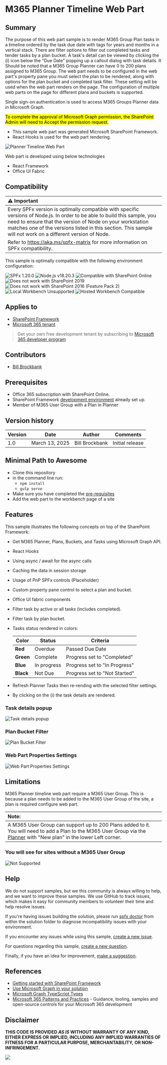 # M365 Planner Timeline Web Part

## Summary

The purpose of this web part sample is to render M365 Group Plan tasks in a timeline ordered by the task due date with tags for years and months in a vertical stack. There are filter options to filter out completed tasks and tender tasks by a plan bucket. A task's detail can be viewed by clicking the (i) icon below the "Due Date" popping up a callout dialog with task details. It Should be noted that a M365 Group Planner can have 0 to 200 plans assigned to M365 Group. The web part needs to be configured in the web part's property pane you must select the plan to be rendered, along with options for the plan bucket and completed task filter. These setting will be used when the web part renders on the page. The configuration of multiple web parts on the page for different plans and buckets is supported.

Single sign-on authentication is used to access M365 Groups Planner data in Microsoft Graph.

<mark>To complete the approval of Microsoft Graph permission, the SharePoint Admin will need to Accept the permission request.</mark>

- This sample web part was generated Microsoft SharePoint Framework.
- React Hooks is used for the web part rendering.

![Planner Timeline Web Part](assets/Planner-Timeline-Web-Part.gif)

Web part is developed using below technologies

- React Framework
- Office UI Fabric

## Compatibility

|:warning: Important          |
|:---------------------------|
| Every SPFx version is optimally compatible with specific versions of Node.js. In order to be able to build this sample, you need to ensure that the version of Node on your workstation matches one of the versions listed in this section. This sample will not work on a different version of Node.|
|Refer to <https://aka.ms/spfx-matrix> for more information on SPFx compatibility.   |

This sample is optimally compatible with the following environment configuration:

![SPFx 1.20.0](https://img.shields.io/badge/SPFx-1.20.0-green.svg)
![Node.js v18.20.3](https://img.shields.io/badge/Node.js-v18.20.3-green.svg)
![Compatible with SharePoint Online](https://img.shields.io/badge/SharePoint%20Online-Compatible-green.svg)
![Does not work with SharePoint 2019](https://img.shields.io/badge/SharePoint%20Server%202019-Incompatible-red.svg "SharePoint Server 2019 requires SPFx 1.4.1 or lower")
![Does not work with SharePoint 2016 (Feature Pack 2)](https://img.shields.io/badge/SharePoint%20Server%202016%20(Feature%20Pack%202)-Incompatible-red.svg "SharePoint Server 2016 Feature Pack 2 requires SPFx 1.1")
![Local Workbench Unsupported](https://img.shields.io/badge/Local%20Workbench-Unsupported-red.svg "Local workbench is no longer available as of SPFx 1.13 and above")
![Hosted Workbench Compatible](https://img.shields.io/badge/Hosted%20Workbench-Compatible-green.svg)

## Applies to

- [SharePoint Framework](https://aka.ms/spfx)
- [Microsoft 365 tenant](https://docs.microsoft.com/en-us/sharepoint/dev/spfx/set-up-your-developer-tenant)

> Get your own free development tenant by subscribing to [Microsoft 365 developer program](http://aka.ms/o365devprogram)

## Contributors

- [Bill Brockbank](https://github.com/billbrockbank)

## Prerequisites

- Office 365 subscription with SharePoint Online.
- SharePoint Framework [development environment](https://learn.microsoft.com/sharepoint/dev/spfx/set-up-your-development-environment) already set up.
- Member of M365 User Group with a Plan in Planner

## Version history

|Version|Date|Author|Comments|
|-------|----|----|--------|
|1.0|March 13, 2025|Bill Brockbank|Initial release|

## Minimal Path to Awesome

- Clone this repository
- in the command line run:
  - `npm install`
  - `gulp serve`
- Make sure you have completed the [pre-requisites](#Pre-requisites)
- Add the web part to the workbench page of a site

## Features

This sample illustrates the following concepts on top of the SharePoint Framework:

- Get M365 Planner, Plans, Buckets, and Tasks using Microsoft Graph API.
- React Hooks
- Using async / await for the async calls
- Caching the data in session storage
- Usage of PnP SPFx controls (Placeholder)
- Custom property pane control to select a plan and bucket.
- Office UI fabric components
- Filter task by active or all tasks (includes completed).
- Filter task by plan bucket.
- Tasks status rendered in colors:

    Color | Status | Criteria
    ----------|------------|--------------------------------
    **Red** | Overdue | Passed Due Date
    **Green** | Complete | Progress set to "Completed"
    **Blue** | In progress| Progress set to "In Progress"
    **Black** | Not Due | Progress set to "Not Started"

- Refresh Planner Tasks then re-rending with the selected filter settings.
- By clicking on the (i) the task details are rendered.

### Task details popup

![Task details popup](assets/Task-Callout.gif)

### Plan Bucket Filter

![Plan Bucket Filter](assets/Plan-Bucket-Filter.gif)

### Web Part Properties Settings

![Web Part Properties Settings](assets/WebPart-Properties-Settings.gif)

## Limitations

M365 Planner timeline web part require a M365 User Group. This is because a plan needs to be added to the M365 User Group of the site, a plan is required configure web part.

| Note: |
|:---|
|A M365 User Group can support up to 200 Plans added to it. You will need to add a Plan to the M365 User Group via the [Planner](https://planner.cloud.microsoft/webui) with "New plan" in the lower Left corner.|

### You will see for sites without a M365 User Group

![Not Supported](assets/Not-Supported.gif)

## Help

We do not support samples, but we this community is always willing to help, and we want to improve these samples. We use GitHub to track issues, which makes it easy for  community members to volunteer their time and help resolve issues.

If you're having issues building the solution, please run [spfx doctor](https://pnp.github.io/cli-microsoft365/cmd/spfx/spfx-doctor/) from within the solution folder to diagnose incompatibility issues with your environment.

If you encounter any issues while using this sample, [create a new issue](https://github.com/pnp/sp-dev-fx-webparts/issues/new?assignees=&labels=Needs%3A+Triage+%3Amag%3A%2Ctype%3Abug-suspected%2Csample%3A%20react-m365-planner-timeline&template=bug-report.yml&sample=react-m365-planner-timeline&authors=@billbrockbank&title=react-m365-planner-timeline%20-%20).

For questions regarding this sample, [create a new question](https://github.com/pnp/sp-dev-fx-webparts/issues/new?assignees=&labels=Needs%3A+Triage+%3Amag%3A%2Ctype%3Aquestion%2Csample%3A%20react-m365-planner-timeline&template=question.yml&sample=react-m365-planner-timeline&authors=@billbrockbank&title=react-m365-planner-timeline%20-%20).

Finally, if you have an idea for improvement, [make a suggestion](https://github.com/pnp/sp-dev-fx-webparts/issues/new?assignees=&labels=Needs%3A+Triage+%3Amag%3A%2Ctype%3Aenhancement%2Csample%3A%20react-m365-planner-timeline&template=question.yml&sample=react-m365-planner-timeline&authors=@billbrockbank&title=react-m365-planner-timeline%20-%20).

## References

- [Getting started with SharePoint Framework](https://docs.microsoft.com/en-us/sharepoint/dev/spfx/set-up-your-developer-tenant)
- [Use Microsoft Graph in your solution](https://docs.microsoft.com/en-us/sharepoint/dev/spfx/web-parts/get-started/using-microsoft-graph-apis)
- [Microsoft Graph TypeScript Types](https://github.com/microsoftgraph/msgraph-typescript-typings/blob/main/README.md)
- [Microsoft 365 Patterns and Practices](https://aka.ms/m365pnp) - Guidance, tooling, samples and open-source controls for your Microsoft 365 development

## Disclaimer

**THIS CODE IS PROVIDED _AS IS_ WITHOUT WARRANTY OF ANY KIND, EITHER EXPRESS OR IMPLIED, INCLUDING ANY IMPLIED WARRANTIES OF FITNESS FOR A PARTICULAR PURPOSE, MERCHANTABILITY, OR NON-INFRINGEMENT.**

<img src="https://m365-visitor-stats.azurewebsites.net/sp-dev-fx-webparts/samples/react-M365-Planner-Timeline" />
